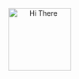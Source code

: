
<br> <br> <br> <br> <br> <br> <br>
<p align="center">
  <img alt="Hi There" src="https://www.animatedimages.org/data/media/903/animated-turkey-flag-image-0021.gif" width="127"/>
</p>
<!--
<p align="center">
<img alt="Hi There" src="https://cdn.dribbble.com/users/1025838/screenshots/6220885/devguy3.gif" width="512"/>
</p>
-->
<br>
<br>
<br>
<br>
<br>
<br>

<!--
**4o4forbidden/4o4forbidden** is a ✨ _special_ ✨ repository because its `README.md` (this file) appears on your GitHub profile.

Here are some ideas to get you started:

- 🔭 I’m currently working on ...
- 🌱 I’m currently learning ...
- 👯 I’m looking to collaborate on ...
- 🤔 I’m looking for help with ...
- 💬 Ask me about ...
- 📫 How to reach me: ...
- 😄 Pronouns: ...
- ⚡ Fun fact: ...
-->
